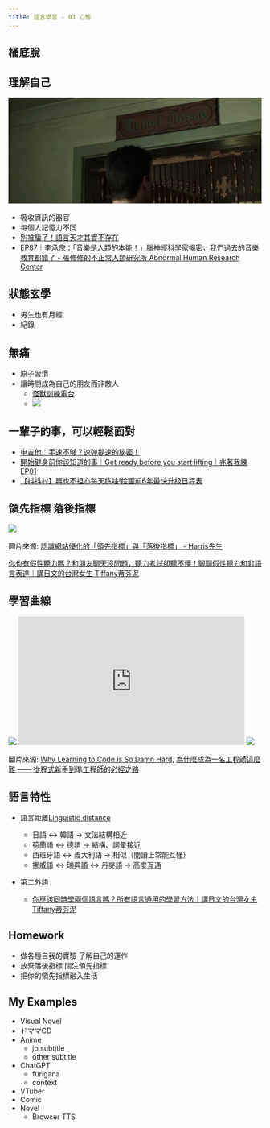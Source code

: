 ```yaml
---
title: 語言學習 - 03 心態
---
```


<div class="slide">

## 桶底脫

</div>

<div class="slide">

## 理解自己

<img src="./Temet Nosce.webp">

* 吸收資訊的器官
* 每個人記憶力不同
* [別被騙了！語言天才其實不存在](https://www.youtube.com/watch?v=lP7-RtU6j0Q)
* [EP87｜李承宗：「音樂是人類的本能！」腦神經科學家揭密，我們過去的音樂教育都錯了 - 張修修的不正常人類研究所 Abnormal Human Research Center](https://www.youtube.com/watch?v=fyKju1yIxnk)

</div>

<div class="slide">

## 狀態玄學
* 男生也有月經
* 紀錄

</div>

<div class="slide">

## 無痛

* 原子習慣
* 讓時間成為自己的朋友而非敵人
  * [怪獸訓練電台](https://www.youtube.com/@monstertraining)
  * <img src="https://is1-ssl.mzstatic.com/image/thumb/Podcasts126/v4/a7/ab/61/a7ab614a-4147-d769-c015-c68e99fd6523/mza_7926880221259493934.jpg/300x300bb.webp">

</div>

<div class="slide">

## 一輩子的事，可以輕鬆面對
* [电吉他：手速不够？速弹提速的秘密！](https://www.youtube.com/watch?v=nE7ydXA63pA)
* [開始健身前你該知道的事｜Get ready before you start lifting｜兆著我練 EP01](https://www.youtube.com/watch?v=6aPiiplJd5k)
* [【抖抖村】再也不担心每天练啥!绘画前6年最快升级日程表](https://www.youtube.com/watch?v=BBrRhJYiK9Q)

</div>

<div class="slide">

## 領先指標 落後指標

<img src="https://www.yesharris.com/wp-content/uploads/2024/03/%E8%AA%8D%E8%AD%98%E7%B6%B2%E7%AB%99%E5%84%AA%E5%8C%96%E7%9A%84%E3%80%90%E9%A0%98%E5%85%88%E6%8C%87%E6%A8%99%E3%80%91%E8%88%87%E3%80%90%E8%90%BD%E5%BE%8C%E6%8C%87%E6%A8%99%E3%80%91-0.png">

圖片來源: [認識網站優化的「領先指標」與「落後指標」 - Harris先生](https://www.yesharris.com/google-analytics-basic/leading-and-lagging-indicators/)

[你也有假性聽力嗎？和朋友聊天沒問題，聽力考試卻聽不懂！聊聊假性聽力和非語言表達｜講日文的台灣女生 Tiffany蒂芬泥](https://www.youtube.com/watch?v=yiv-SWPYQok)

</div>

<div class="slide">

## 學習曲線

<img src="https://miro.medium.com/v2/resize:fit:720/format:webp/0*8ck2Ods10qoggc5H.png" style="background-color: white;">

<iframe width="450" height="255" src="https://www.youtube.com/embed/8LGp_ZGKPSY" title="文法基礎強，聽力閱讀很吃力，該如何突破瓶頸，繼續進步？" frameborder="0" ></iframe>

<img src="https://miro.medium.com/v2/resize:fit:720/format:webp/0*QREE0-cBHUltSBqr.png" style="background-color: white;">

圖片來源: [Why Learning to Code is So Damn Hard](https://medium.com/@andrewlatta/why-learning-to-code-is-so-damn-hard-303eae632820), 
[為什麼成為一名工程師這麼難 —— 從程式新手到準工程師的必經之路](https://www.inside.com.tw/article/4480-why-learning-to-code-is-so-damn-hard)

</div>

<div class="slide">

## 語言特性

* 語言距離[Linguistic distance](https://en.wikipedia.org/wiki/Linguistic_distance)
  * 日語 ↔ 韓語 → 文法結構相近
  * 荷蘭語 ↔ 德語 → 結構、詞彙接近
  * 西班牙語 ↔ 義大利語 → 相似（閱讀上常能互懂）  
  * 挪威語 ↔ 瑞典語 ↔ 丹麥語 → 高度互通

* 第二外語
  * [你應該同時學兩個語言嗎？所有語言通用的學習方法｜講日文的台灣女生 Tiffany蒂芬泥](https://www.youtube.com/watch?v=5GFLZpdktlw)

</div>

<div class="slide">

## Homework

* 做各種自我的實驗 了解自己的運作
* 放棄落後指標 關注領先指標
* 把你的領先指標融入生活

</div>


<div class="slide">

## My Examples
* Visual Novel
* ドママCD
* Anime
  * jp subtitle
  * other subtitle
* ChatGPT 
  * furigana
  * context
* VTuber
* Comic
* Novel
  * Browser TTS

</div>